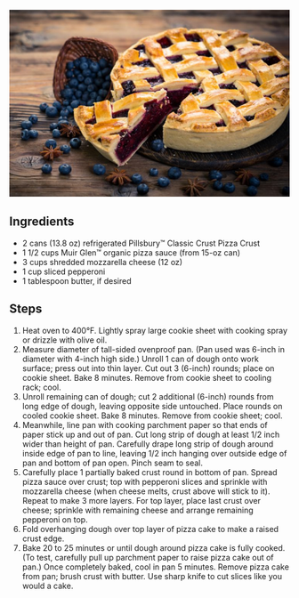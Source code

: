 ![Blueberry](https://raw.githubusercontent.com/mlaurel/astro-recipes-list/main/images/blueberry.jpg)

## Ingredients
- 2 cans (13.8 oz) refrigerated Pillsbury™ Classic Crust Pizza Crust
- 1 1/2 cups Muir Glen™ organic pizza sauce (from 15-oz can)
- 3 cups shredded mozzarella cheese (12 oz)
- 1 cup sliced pepperoni
- 1 tablespoon butter, if desired


## Steps
1. Heat oven to 400°F. Lightly spray large cookie sheet with cooking spray or drizzle with olive oil.
2. Measure diameter of tall-sided ovenproof pan. (Pan used was 6-inch in diameter with 4-inch high side.) Unroll 1 can of dough onto work surface; press out into thin layer. Cut out 3 (6-inch) rounds; place on cookie sheet. Bake 8 minutes. Remove from cookie sheet to cooling rack; cool.
3. Unroll remaining can of dough; cut 2 additional (6-inch) rounds from long edge of dough, leaving opposite side untouched. Place rounds on cooled cookie sheet. Bake 8 minutes. Remove from cookie sheet; cool.
4. Meanwhile, line pan with cooking parchment paper so that ends of paper stick up and out of pan. Cut long strip of dough at least 1/2 inch wider than height of pan. Carefully drape long strip of dough around inside edge of pan to line, leaving 1/2 inch hanging over outside edge of pan and bottom of pan open. Pinch seam to seal.
5. Carefully place 1 partially baked crust round in bottom of pan. Spread pizza sauce over crust; top with pepperoni slices and sprinkle with mozzarella cheese (when cheese melts, crust above will stick to it). Repeat to make 3 more layers. For top layer, place last crust over cheese; sprinkle with remaining cheese and arrange remaining pepperoni on top.
6. Fold overhanging dough over top layer of pizza cake to make a raised crust edge.
7. Bake 20 to 25 minutes or until dough around pizza cake is fully cooked. (To test, carefully pull up parchment paper to raise pizza cake out of pan.) Once completely baked, cool in pan 5 minutes. Remove pizza cake from pan; brush crust with butter. Use sharp knife to cut slices like you would a cake.
